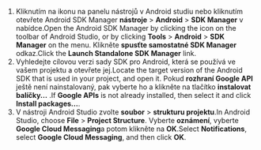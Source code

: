 1. <span data-ttu-id="0267c-101">Kliknutím na ikonu na panelu nástrojů v Android studiu nebo kliknutím otevřete Android SDK Manager **nástroje** > **Android** > **SDK Manager** v nabídce.</span><span class="sxs-lookup"><span data-stu-id="0267c-101">Open the Android SDK Manager by clicking the icon on the toolbar of Android Studio, or by clicking **Tools** > **Android** > **SDK Manager** on the menu.</span></span> <span data-ttu-id="0267c-102">Klikněte **spusťte samostatné SDK Manager** odkaz.</span><span class="sxs-lookup"><span data-stu-id="0267c-102">Click the **Launch Standalone SDK Manager** link.</span></span>
2. <span data-ttu-id="0267c-103">Vyhledejte cílovou verzi sady SDK pro Android, která se používá ve vašem projektu a otevřete jej.</span><span class="sxs-lookup"><span data-stu-id="0267c-103">Locate the target version of the Android SDK that is used in your project, and open it.</span></span> <span data-ttu-id="0267c-104">Pokud **rozhraní Google API** ještě není nainstalovaný, pak vyberte ho a klikněte na tlačítko **instalovat balíčky...** .</span><span class="sxs-lookup"><span data-stu-id="0267c-104">If **Google APIs** is not already installed, then select it and click **Install packages...**.</span></span>
3. <span data-ttu-id="0267c-105">V nástroji Android Studio zvolte **soubor** > **strukturu projektu**.</span><span class="sxs-lookup"><span data-stu-id="0267c-105">In Android Studio, choose **File** > **Project Structure**.</span></span> <span data-ttu-id="0267c-106">Vyberte **oznámení**, vyberte **Google Cloud Messaging**a potom klikněte na **OK**.</span><span class="sxs-lookup"><span data-stu-id="0267c-106">Select **Notifications**, select **Google Cloud Messaging**, and then click **OK**.</span></span>

<!--
3. Open **AndroidManifest.xml** and add this tag to the *application* tag.

        <meta-data android:name="com.google.android.gms.version"
            android:value="@integer/google_play_services_version" />
-->
